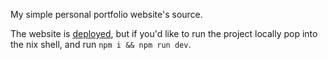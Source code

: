 My simple personal portfolio website's source.

The website is [deployed](https://johnstclair.github.io), but if you'd like to run the project locally pop into the nix shell, and run `npm i && npm run dev`.
